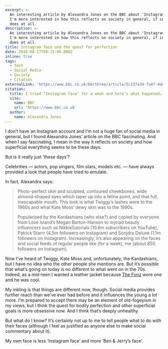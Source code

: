 ```yaml
---
excerpt: >-
  An interesting article by Alexandra Jones on the BBC about 'Instagram face'.
  I'm more interested in how this reflects on society in general, if indeed it
  does at all.
description: >-
  An interesting article by Alexandra Jones on the BBC about 'Instagram face'.
  I'm more interested in how this reflects on society in general, if indeed it
  does at all.
title: Instagram face and the quest for perfection
date: 2018-08-17T08:15:00.000Z
inline: true
tags:
  - Tech
  - Social Media
  - Society
  - Citation
externalLink: 'https://www.bbc.co.uk/bbcthree/article/5c237a34-7a47-4deb-a5b4-a23e77cc88f7'
citation:
  title: I tried ‘Instagram face’ for a week and here’s what happened…
  site:
    name: BBC
    url: 'https://www.bbc.co.uk'
  author:
    name: Alexandra Jones
---
```

I don’t have an Instagram account and I’m not a huge fan of social media in general, but I found Alexandra Jones’ article on the BBC fascinating. And when I say fascinating, I mean in the way it reflects on society and how superficial everything seems to be these days.

But is it really just ‘these days’?

Celebrities — actors, pop singers, film stars, models etc. — have always provided a look that people have tried to emulate.

In fact, Alexandra says:

> Photo-perfect skin and sculpted, contoured cheekbones, wide almond-shaped eyes which taper up into a feline point, and that full, inescapable mouth. This look is what Twiggy’s lashes were to the 1960s and what Kate Moss’ dewy skin was to the 1990s.  
>   
> Popularised by the Kardashians (who else?) and copied by everyone from Love Island’s Megan Barton-Hanson to myriad beauty influencers such as NikkieTutorials (10.6m subscribers on YouTube), Patrick Starrr (4.5m followers on Instagram) and Sonjdra Deluxe (1.1m followers on Instagram). Increasingly, it’s also appearing on the faces and social feeds of regular people like (for a week), me (about 850 followers on Instagram).  

Now I’ve heard of Twiggy, Kate Moss and, unfortunately, the Kardashians, but I have no idea who the other people she mentions are. But it’s possible that what’s going on today is no different to what went on in the 70s. Indeed, as a mid-teen I wanted a leather jacket because [The Fonz](https://en.wikipedia.org/wiki/Fonzie) wore one and he was cool.

My inkling is that things are different now, though. Social media provides further reach than we’ve ever had before and it influences the young a lot more. I’m prepared to accept there may be an element of old-fogeyism in my views, but I think the quest for bodily perfection and other superficial goals is more obsessive now. And I think that’s deeply unhealthy.

But what do I know? It’s certainly not up to me to tell people what to do with their faces (although I feel as justified as anyone else to make social commentary about it).

My own face is less ‘Instagram face’ and more ‘Ben & Jerry’s face’.



